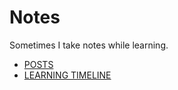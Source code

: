 Notes
=====

Sometimes I take notes while learning.

- [POSTS](https://github.com/abmesamesa/blog/tree/master/posts)
- [LEARNING TIMELINE](https://github.com/abmesamesa/blog/tree/master/LEARNING.md)

